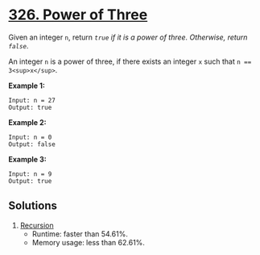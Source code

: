 # [326. Power of Three](https://leetcode.com/problems/power-of-three/)

Given an integer `n`, return _`true` if it is a power of three. Otherwise, return `false`_.

An integer `n` is a power of three, if there exists an integer `x` such that `n == 3<sup>x</sup>`.

**Example 1:**

```
Input: n = 27
Output: true
```

**Example 2:**

```
Input: n = 0
Output: false
```

**Example 3:**

```
Input: n = 9
Output: true
```

## Solutions
1. [Recursion](./PowerOfThree.java)
    - Runtime: faster than 54.61%.
    - Memory usage: less than 62.61%.
